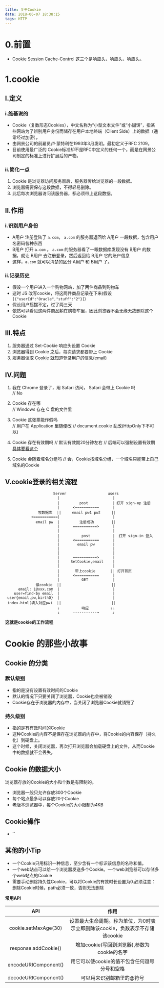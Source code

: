 ```yaml
---
title: 关于Cookie
date: 2018-06-07 18:38:15
tags: HTTP
---
```

# 0.前置

- Cookie Session Cache-Control 这三个是响应头，响应头，响应头。

# 1.cookie
## I.定义
### i.维基说的
- Cookie（复数形态Cookies），中文名称为“小型文本文件”或“小甜饼”，指某些网站为了辨别用户身份而储存在用户本地终端（Client Side）上的数据（通常经过加密）。
- 由网景公司的前雇员卢·蒙特利在1993年3月发明。最初定义于RFC 2109。
- 目前使用最广泛的 Cookie标准却不是RFC中定义的任何一个，而是在网景公司制定的标准上进行扩展后的产物。

### ii.简化一点
1. Cookie 是浏览器访问服务器后，服务器传给浏览器的一段数据。
2. 浏览器需要保存这段数据，不得轻易删除。
3. 此后每次浏览器访问该服务器，都必须带上这段数据。

## II.作用
### i.识别用户身份
- A用户 注册登陆了 `a.com`， `a.com` 的服务器返回给 A用户 一段数据，包含用户名密码各种东西
- B用户 打开 `a.com` ， `a.com` 的服务器看了一眼数据库发现没有 B用户 的数据，就让 B用户 去注册登录，然后返回给 B用户 它的账户信息
- 这样，`a.com` 就可以清楚的区分 A用户 和 B用户 了。
### ii.记录历史
- 假设一个用户进入一个购物网站，加了两件商品到购物车
- 这时 JS 改写cookie，将这两件商品记录在下来(假设`[{"userId":"Oracle","stuff":"2"}]`)
- 假设用户摇摆不定，过了两三天
- 依然可以看见这两件商品躺在购物车里，因此浏览器不会无缘无故删除这个 Cookie

## III.特点

1. 服务器通过 Set-Cookie 响应头设置 Cookie
2. 浏览器得到 Cookie 之后，每次请求都要带上 Cookie
3. 服务器读取 Cookie 就知道登录用户的信息(email)

## IV.问题

1. 我在 Chrome 登录了，用 Safari 访问， Safari 会带上 Cookie 吗     
    // No

2. Cookie 存在哪        
    // Windows 存在 C 盘的文件里

3. Cookie 这张票能作假吗        
    // 用户在 Application 里随便改
    // document.cookie 乱改(HttpOnly下不可以)

4. Cookie 存在有效期吗
    // 默认有效期20分钟左右
    // 后端可以强制设置有效期
    [具体要看这个](https://developer.mozilla.org/zh-CN/docs/Web/HTTP/Headers/Set-Cookie)

5. Cookie 会随着域名分组吗
    // 会，Cookie按域名分组，一个域名只能带上自己域名的Cookie

## V.cookie登录的相关流程

```
                      Server                   users
                        |                        | 
                        |         post           | 打开 sign-up 注册
                        |      <===========      |
               写数据库  ||     email pw1 pw2     || 
            <===========|                        | 
              email pw  |         注册成功        ||
                        |      ===========>      |
                        |                        |
                        |          post          |  打开 sign-in 登入
                        |      <===========      |
                        |        email pw        |
                        |                        |
                        |                        |
                        |      ===========>      |
                        |     SetCookie,email    |
                        |                        |
                        |       带上cookie       || 打开首页
                        |      <===========      |
                        |          GET           |
              读cookie  ||                       ||
      email: 1@xxx.com  |                        |
    user=find-by email  |                        |
 user{email,pw,birthD}  |                        |
 index.html(填入对应pw)  ||                       ||
                        ↓          响应          ↓↓
                        ↓      -----------→      ↓
```

**这就是cookie的工作流程**

# Cookie 的那些小故事
## Cookie 的分类
### 默认级别
- 指的是没有设置有效时间的Cookie
- 默认的情况下只要关闭了浏览器，Cookie也会被销毁
- Cookie存在于浏览器的内存中，当关闭了浏览器Cookie就销毁了
### 持久级别
- 指的是有有效时间的Cookie
- 这种Cookie的内容不是保存在浏览器的内存中，将Cookie的内容保存（持久化）到硬盘上。
- 这个时候，关闭浏览器，再次打开浏览器会加载硬盘上的文件，从而Cookie中的数据就不会丢失。

## Cookie 的数据大小
浏览器存放的Cookie的大小和个数是有限制的。

- 浏览器一般只允许存放300个Cookie
- 每个站点最多可以存放20个Cookie
- 老版本浏览器中，每个Cookie的大小限制为4KB
## Cookie操作
- ``

## 其他的小Tip

- 一个Cookie只用标识一种信息，至少含有一个标识该信息的名称和值。
- 一个web站点可以给一个浏览器发送多个Cookie。一个web浏览器可以存储多个web站点的Cookie
- 需要手动删除持久性Cookie，可以将Cookie的有效时长设置为0.必须注意：删除Cookie时候，path必须一致，否则无法删除

**常用API**

|API|作用|
|:---:|:---:|
|cookie.setMaxAge(30)|设置最大生命周期。秒为单位，为0时表示立即删除该cookie，负数表示不存储该cookie|
|response.addCookie()|增加cookie(写回到浏览器),参数为cookie的名字|
|encodeURIComponent()|用它可以使cookie的值不包含任何逗号分号和空格|
|decodeURIComponent()|可以用来识别邮箱里的@符号|